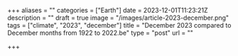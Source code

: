 +++
aliases = ""
categories = ["Earth"]
date = 2023-12-01T11:23:21Z
description = ""
draft = true
image = "/images/article-2023-december.png"
tags = ["climate", "2023", "december"]
title = "December 2023 compared to December months from 1922 to 2022.be"
type = "post"
url = ""

+++
